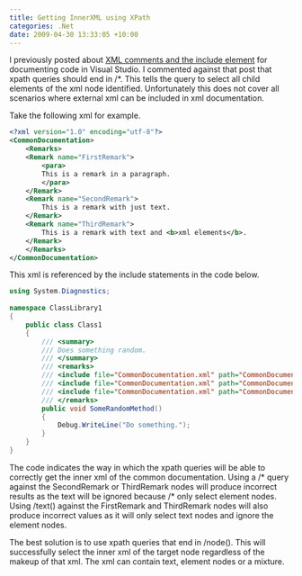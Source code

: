 ```yaml
---
title: Getting InnerXML using XPath
categories: .Net
date: 2009-04-30 13:33:05 +10:00
---
```


I previously posted about [XML comments and the include element][0] for documenting code in Visual Studio. I commented against that post that xpath queries should end in /*. This tells the query to select all child elements of the xml node identified. Unfortunately this does not cover all scenarios where external xml can be included in xml documentation.

Take the following xml for example.

<!--more-->

```xml
<?xml version="1.0" encoding="utf-8"?>
<CommonDocumentation>
    <Remarks>
    <Remark name="FirstRemark">
        <para>
        This is a remark in a paragraph.
        </para>
    </Remark>
    <Remark name="SecondRemark">
        This is a remark with just text.
    </Remark>
    <Remark name="ThirdRemark">
        This is a remark with text and <b>xml elements</b>.
    </Remark>
    </Remarks>
</CommonDocumentation>    
```

This xml is referenced by the include statements in the code below.

```csharp
using System.Diagnostics;
     
namespace ClassLibrary1
{
    public class Class1
    {
        /// <summary>
        /// Does something random.
        /// </summary>
        /// <remarks>
        /// <include file="CommonDocumentation.xml" path="CommonDocumentation/Remarks/Remark[@name='FirstRemark']/*" />
        /// <include file="CommonDocumentation.xml" path="CommonDocumentation/Remarks/Remark[@name='SecondRemark']/text()" />
        /// <include file="CommonDocumentation.xml" path="CommonDocumentation/Remarks/Remark[@name='ThirdRemark']/node()" />
        /// </remarks>
        public void SomeRandomMethod()
        {
            Debug.WriteLine("Do something.");    
        }
    }
}    
```

The code indicates the way in which the xpath queries will be able to correctly get the inner xml of the common documentation. Using a /* query against the SecondRemark or ThirdRemark nodes will produce incorrect results as the text will be ignored because /* only select element nodes. Using /text() against the FirstRemark and ThirdRemark nodes will also produce incorrect values as it will only select text nodes and ignore the element nodes.

The best solution is to use xpath queries that end in /node(). This will successfully select the inner xml of the target node regardless of the makeup of that xml. The xml can contain text, element nodes or a mixture.

[0]: /2008/03/26/xml-comments-and-the-include-element/
